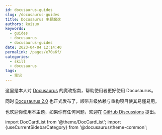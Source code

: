 ```yaml
---
id: docusaurus-guides
slug: /docusaurus-guides
title: Docusaurus 主题魔改
authors: kuizuo
keywords:
  - guides
  - docusaurus
  - docusaurus-guides
date: 2023-04-04 12:14:40
permalink: /pages/e70a6f/
categories:
  - skill
  - docusaurus
tags:
  - 笔记
---
```


这里是本人对 [Docusaurus](https://docusaurus.io/) 的魔改指南，帮助使用者更好使用 Docusaurus。

同时 [Docusaurus 2.0](https://docusaurus.io/zh-CN/blog/2022/08/01/announcing-docusaurus-2.0) 也正式发布了，顺带升级依赖与重构项目使其易懂易用。

也欢迎你使用本主题，如果你有任何问题，欢迎在 [GitHub Discussions](https://github.com/kuizuo/blog/discussions) 提出。

import DocCardList from '@theme/DocCardList'; import {useCurrentSidebarCategory} from '@docusaurus/theme-common';

<DocCardList items={useCurrentSidebarCategory().items}/>
